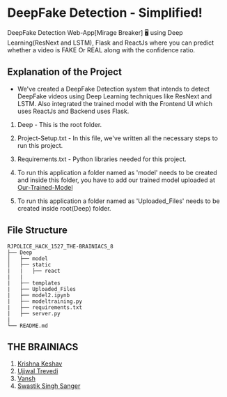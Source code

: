 # DeepFake Detection - Simplified!
DeepFake Detection Web-App[Mirage Breaker] 🖥 using Deep Learning(ResNext and LSTM), Flask and ReactJs where you can predict whether a video is FAKE Or REAL along with the confidence ratio. 

## Explanation of the Project
- We've created a DeepFake Detection system that intends to detect DeepFake videos using Deep Learning techniques like ResNext and LSTM. Also integrated the  trained model with the Frontend UI which uses ReactJs and Backend uses Flask.

1. Deep - This is the root folder.

2. Project-Setup.txt - In this file, we've written all the necessary steps to run this project.

3. Requirements.txt - Python libraries needed for this project. 

4. To run this application a folder named as 'model' needs to be created and inside this folder, you have to add our trained model uploaded at [Our-Trained-Model](https://drive.google.com/file/d/1hH5HJcoTJgmlnByqfw3j2ojhL8MemPJr/view?usp=sharing)

5. To run this application a folder named as 'Uploaded_Files' needs to be created inside root(Deep) folder. 

## File Structure
```
RJPOLICE_HACK_1527_THE-BRAINIACS_8
├── Deep
│   ├── model
│   ├── static
|   |   ├── react  
|   |
|   ├── templates
|   ├── Uploaded_Files
|   ├── model2.ipynb
|   ├── modeltraining.py
|   ├── requirements.txt
|   ├── server.py
|   
└── README.md
```
   
## THE BRAINIACS
1. [Krishna Keshav](https://github.com/KeshavCh0udhary)
2. [Ujjwal Trevedi](https://github.com/ujjwaltrivedi07)
3. [Vansh](https://github.com/Vanshmakhija16)
4. [Swastik Singh Sanger](https://github.com/swastiksanger16)
